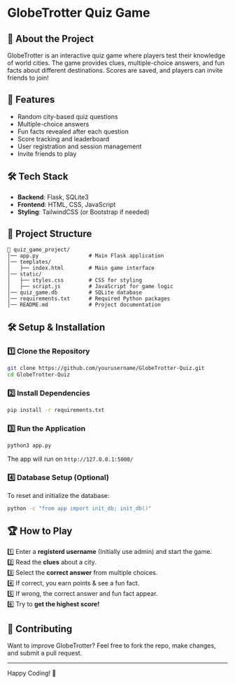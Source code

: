 # GlobeTrotter Quiz Game

## 📌 About the Project

GlobeTrotter is an interactive quiz game where players test their knowledge of world cities. The game provides clues, multiple-choice answers, and fun facts about different destinations. Scores are saved, and players can invite friends to join!

## 🚀 Features

- Random city-based quiz questions
- Multiple-choice answers
- Fun facts revealed after each question
- Score tracking and leaderboard
- User registration and session management
- Invite friends to play

## 🛠 Tech Stack

- **Backend**: Flask, SQLite3
- **Frontend**: HTML, CSS, JavaScript
- **Styling**: TailwindCSS (or Bootstrap if needed)

## 📂 Project Structure

```
📁 quiz_game_project/
│── app.py                # Main Flask application
│── templates/
│   ├── index.html        # Main game interface
│── static/
│   ├── styles.css        # CSS for styling
│   ├── script.js         # JavaScript for game logic
│── quiz_game.db          # SQLite database
│── requirements.txt      # Required Python packages
│── README.md             # Project documentation
```

## 🛠 Setup & Installation

### 1️⃣ Clone the Repository

```sh
git clone https://github.com/yourusername/GlobeTrotter-Quiz.git
cd GlobeTrotter-Quiz
```

### 2️⃣ Install Dependencies

```sh
pip install -r requirements.txt
```

### 3️⃣ Run the Application

```sh
python3 app.py
```

The app will run on `http://127.0.0.1:5000/`

### 4️⃣ Database Setup (Optional)

To reset and initialize the database:

```sh
python -c "from app import init_db; init_db()"
```

## 🏆 How to Play

1️⃣ Enter a **registerd username** (Initially use admin) and start the game.  
2️⃣ Read the **clues** about a city.  
3️⃣ Select the **correct answer** from multiple choices.  
4️⃣ If correct, you earn points & see a fun fact.  
5️⃣ If wrong, the correct answer and fun fact appear.  
6️⃣ Try to **get the highest score!**

## 🤝 Contributing

Want to improve GlobeTrotter? Feel free to fork the repo, make changes, and submit a pull request.

---

Happy Coding! 🎉
